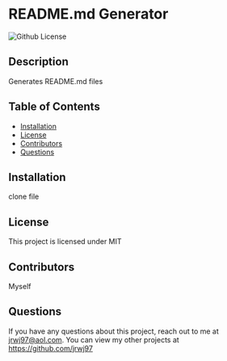 # README.md Generator
  ![Github License](http://img.shields.io/badge/license-MIT-blue.svg)

  ## Description
  Generates README.md files
  ## Table of Contents
  * [Installation](#installation)
  * [License](*license)
  * [Contributors](#contributors)
  * [Questions](#questions)

  ## Installation
  clone file

  ## License
  This project is licensed under MIT

  ## Contributors
  Myself

  ## Questions
  If you have any questions about this project, reach out to me at jrwj97@aol.com. You can view my other projects at https://github.com/jrwj97
